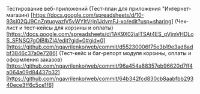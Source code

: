 Тестирование веб-приложений
(Тест-план для приложения "Интернет-магазин)
[https://docs.google.com/spreadsheets/d/10-93sI02QJ9CnZptuoyazlV5vWYItVrjn1JdvmFJ-xo/edit?usp=sharing]
(Чек-лист и тест-кейсы для корзины и оплаты)
[https://docs.google.com/spreadsheets/d/1AK9X02jaITSAt4ES_qVjmVHDLoS_SFNSQ7gOIBlbZl4/edit?gid=0#gid=0]
[https://github.com/ngavrilenko/web/commit/d55230006f75e3b19e3ad8adbf3846c37a0e7286]
(Тест-кейс и баг-репорт модуля корзины, оплаты и оформления заказов)
[https://github.com/ngavrilenko/web/commit/96a454a88357eb96620d7ff4a064a09d84437b32]
[https://github.com/ngavrilenko/web/commit/64b342fcd830cb8aabfbb29340ece3ff6c5ce1f6]
